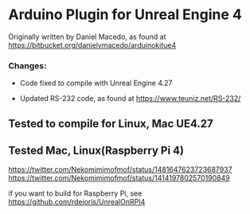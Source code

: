 # Arduino Plugin for Unreal Engine 4

Originally written by Daniel Macedo, as found at https://bitbucket.org/danielvmacedo/arduinokitue4

### Changes:

- Code fixed to compile with Unreal Engine 4.27

- Updated RS-232 code, as found at https://www.teuniz.net/RS-232/ 

## Tested to compile for Linux, Mac UE4.27

## Tested Mac, Linux(Raspberry Pi 4)
https://twitter.com/Nekomimimofmof/status/1481647623723687937
https://twitter.com/Nekomimimofmof/status/1414197802570190849

if you want to build for Raspberry Pi, see
https://github.com/rdeioris/UnrealOnRPI4
